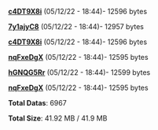 [**c4DT9X8i**](/data/c4DT9X8i.txt) (05/12/22 - 18:44)- 12596 bytes

[**7y1ajyC8**](/data/7y1ajyC8.txt) (05/12/22 - 18:44)- 12957 bytes

[**c4DT9X8i**](/data/c4DT9X8i.txt) (05/12/22 - 18:44)- 12596 bytes

[**nqFxeDgX**](/data/nqFxeDgX.txt) (05/12/22 - 18:44)- 12595 bytes

[**hGNQG5Rr**](/data/hGNQG5Rr.txt) (05/12/22 - 18:44)- 12599 bytes

[**nqFxeDgX**](/data/nqFxeDgX.txt) (05/12/22 - 18:44)- 12595 bytes

**Total Datas**: 6967

**Total Size**: 41.92 MB / 41.9 MB